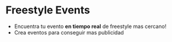 # Freestyle Events

- Encuentra tu evento **en tiempo real** de freestyle mas cercano!
- Crea eventos para conseguir mas publicidad
